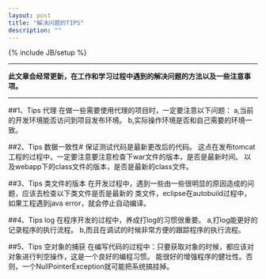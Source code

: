 ```yaml
---
layout: post
title: "解决问题的TIPS"
description: ""
---
```

{% include JB/setup %}

* * *

**此文章会经常更新，在工作和学习过程中遇到的解决问题的方法以及一些注意事项。**

* * *

##1、Tips 代理
	在做一些需要使用代理的项目时，一定要注意以下问题：
	a,当前的开发环境能否访问到项目发布环境。
	b,实际操作环境是否和自己需要的环境一致。


##2、Tips 数据一致性#
	保证测试代码是最新更改后的代码。
	这点在发布tomcat工程的过程中，一定要注意要注意检查下war文件的版本，是否是最新时间。
	以及webapp下的class文件的版本，是否是最新的class文件。


##3、Tips 类文件的版本
	在开发过程中，遇到一些由一些很明显的原因造成的问题，应该去检查以下类文件是否是最新的
	类文件，eclipse在autobuild过程中，如果工程遇到java error，就会停止自动编译。


##4、Tips log
	在程序开发的过程中，养成打log的习惯很重要。
	a,打log能更好的记录程序的执行流程。
	b,而且在调试的时候非常方便的跟踪程序的执行流程。


##5、Tips 空对象的捕获
	在编写代码的过程中：只要获取对象的时候，都应该对对象进行判空操作，这是一个良好的编程习惯。
	能很好的增强程序的健壮性。否则，一个NullPointerException就可能把系统搞挂掉。

